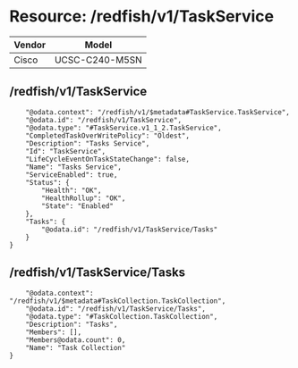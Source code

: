 # Resource: /redfish/v1/TaskService

Vendor | Model
--- | ---
Cisco | UCSC-C240-M5SN

## /redfish/v1/TaskService

```{
    "@odata.context": "/redfish/v1/$metadata#TaskService.TaskService",
    "@odata.id": "/redfish/v1/TaskService",
    "@odata.type": "#TaskService.v1_1_2.TaskService",
    "CompletedTaskOverWritePolicy": "Oldest",
    "Description": "Tasks Service",
    "Id": "TaskService",
    "LifeCycleEventOnTaskStateChange": false,
    "Name": "Tasks Service",
    "ServiceEnabled": true,
    "Status": {
        "Health": "OK",
        "HealthRollup": "OK",
        "State": "Enabled"
    },
    "Tasks": {
        "@odata.id": "/redfish/v1/TaskService/Tasks"
    }
}
```

## /redfish/v1/TaskService/Tasks

```{
    "@odata.context": "/redfish/v1/$metadata#TaskCollection.TaskCollection",
    "@odata.id": "/redfish/v1/TaskService/Tasks",
    "@odata.type": "#TaskCollection.TaskCollection",
    "Description": "Tasks",
    "Members": [],
    "Members@odata.count": 0,
    "Name": "Task Collection"
}
```

